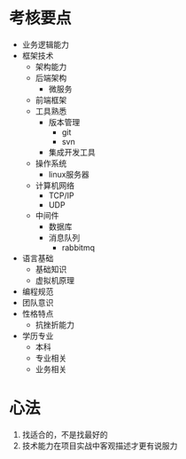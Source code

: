 # 考核要点
+ 业务逻辑能力
+ 框架技术
    + 架构能力
    + 后端架构
        + 微服务
    + 前端框架
    + 工具熟悉
        + 版本管理
            + git
            + svn
        + 集成开发工具
    + 操作系统
        + linux服务器
    + 计算机网络
        + TCP/IP
        + UDP
    + 中间件
        + 数据库
        + 消息队列
          + rabbitmq
+ 语言基础
    + 基础知识
    + 虚拟机原理
+ 编程规范
+ 团队意识
+ 性格特点
    + 抗挫折能力
+ 学历专业
    + 本科
    + 专业相关
    + 业务相关

# 心法
1. 找适合的，不是找最好的
2. 技术能力在项目实战中客观描述才更有说服力
